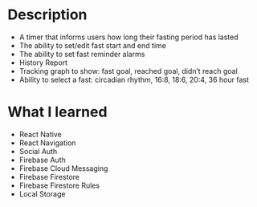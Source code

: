 # Description

- A timer that informs users how long their fasting period has lasted
- The ability to set/edit fast start and end time
- The ability to set fast reminder alarms
- History Report
- Tracking graph to show: fast goal, reached goal, didn’t reach goal
- Ability to select a fast: circadian rhythm, 16:8, 18:6, 20:4, 36 hour fast

# What I learned

- React Native
- React Navigation
- Social Auth
- Firebase Auth
- Firebase Cloud Messaging
- Firebase Firestore
- Firebase Firestore Rules
- Local Storage
